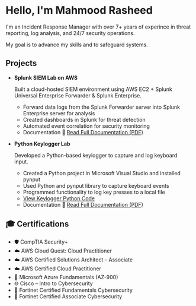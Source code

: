 # Hello, I'm Mahmood Rasheed

I'm an Incident Response Manager with over 7+ years of experince in threat reporting, log analysis, and 24/7 security operations.

My goal is to advance my skills and to safeguard systems.

## Projects
- **Splunk SIEM Lab on AWS**  

  Built a cloud-hosted SIEM environment using AWS EC2 + Splunk Universal Enterprise Forwarder & Splunk Enterprise.  
  - Forward data logs from the Splunk Forwarder server into Splunk Enterprise server for analysis  
  - Created dashboards in Splunk for threat detection  
  - Automated event correlation for security monitoring
  - Documentation  📄 [Read Full Documentation (PDF)](AWSSplunkSIEMLab.pdf)
- **Python Keylogger Lab**

   Developed a Python-based keylogger to capture and log keyboard input.
  - Created a Python project in Microsoft Visual Studio and installed pynput
  - Used Python and pynput library to capture keyboard events
  - Programmed functionality to log key presses to a local file
  - [View Keylogger Python Code](doc/Keylogger.py)
  - Documentation 📄 [Read Full Documentation (PDF)](doc/KeyloggerLab.pdf)
## 🎓 Certifications  
- 🛡️ CompTIA Security+  
- ☁️ AWS Cloud Quest: Cloud Practitioner  
- ☁️ AWS Certified Solutions Architect – Associate  
- ☁️ AWS Certified Cloud Practitioner  
- 🔐 Microsoft Azure Fundamentals (AZ-900)  
- 🌐 Cisco – Intro to Cybersecurity  
- 🏰 Fortinet Certified Fundamentals Cybersecurity  
- 🏰 Fortinet Certified Associate Cybersecurity  

